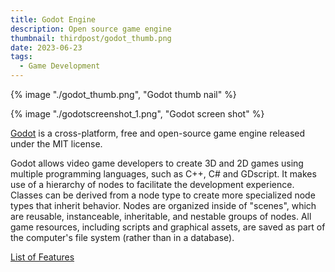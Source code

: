 ```yaml
---
title: Godot Engine
description: Open source game engine
thumbnail: thirdpost/godot_thumb.png
date: 2023-06-23
tags:
  - Game Development
---
```


{% image "./godot_thumb.png", "Godot thumb nail" %}

{% image "./godotscreenshot_1.png", "Godot screen shot" %}

<a href="https://godotengine.org/">Godot</a> is a cross-platform, free and open-source game engine released under the MIT license.

Godot allows video game developers to create 3D and 2D games using multiple programming languages, such as C++, C# and GDscript. It makes use of a hierarchy of nodes to facilitate the development experience. Classes can be derived from a node type to create more specialized node types that inherit behavior. Nodes are organized inside of "scenes", which are reusable, instanceable, inheritable, and nestable groups of nodes. All game resources, including scripts and graphical assets, are saved as part of the computer's file system (rather than in a database). 


<a href="https://godotengine.org/features/">List of Features</a>


